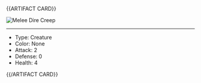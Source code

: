 {{ARTIFACT CARD}}

<!-- Card image goes here. -->

![Melee Dire Creep](https://i.imgur.com/YHmJpyi.png)

---

<!-- Card description goes here. -->

* Type: Creature
* Color: None
* Attack: 2
* Defense: 0
* Health: 4

{{/ARTIFACT CARD}}
